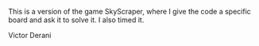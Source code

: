 This is a version of the game SkyScraper, where I give the code a specific board and ask it to solve it.
I also timed it.

Victor Derani
